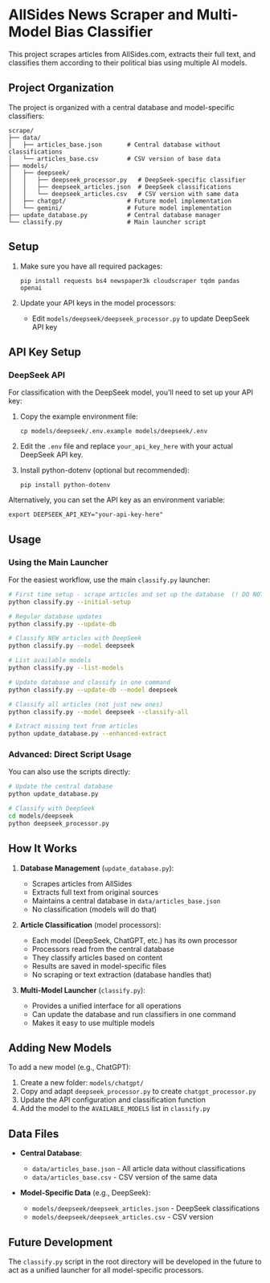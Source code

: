 # AllSides News Scraper and Multi-Model Bias Classifier

This project scrapes articles from AllSides.com, extracts their full text, and classifies them according to their political bias using multiple AI models.

## Project Organization

The project is organized with a central database and model-specific classifiers:

```
scrape/
├── data/
│   ├── articles_base.json       # Central database without classifications
│   └── articles_base.csv        # CSV version of base data
├── models/
│   ├── deepseek/
│   │   ├── deepseek_processor.py   # DeepSeek-specific classifier
│   │   ├── deepseek_articles.json  # DeepSeek classifications
│   │   └── deepseek_articles.csv   # CSV version with same data
│   ├── chatgpt/                 # Future model implementation
│   └── gemini/                  # Future model implementation
├── update_database.py           # Central database manager
└── classify.py                  # Main launcher script
```

## Setup

1. Make sure you have all required packages:
   ```
   pip install requests bs4 newspaper3k cloudscraper tqdm pandas openai
   ```

2. Update your API keys in the model processors:
   - Edit `models/deepseek/deepseek_processor.py` to update DeepSeek API key

## API Key Setup

### DeepSeek API

For classification with the DeepSeek model, you'll need to set up your API key:

1. Copy the example environment file:
   ```
   cp models/deepseek/.env.example models/deepseek/.env
   ```

2. Edit the `.env` file and replace `your_api_key_here` with your actual DeepSeek API key.

3. Install python-dotenv (optional but recommended):
   ```
   pip install python-dotenv
   ```

Alternatively, you can set the API key as an environment variable:
```
export DEEPSEEK_API_KEY="your-api-key-here"
```

## Usage

### Using the Main Launcher

For the easiest workflow, use the main `classify.py` launcher:

```bash
# First time setup - scrape articles and set up the database  (! DO NOT RUN RIGHT NOW, BECAUSE WE ALREADY HAVE CREATED A DATABASE)
python classify.py --initial-setup

# Regular database updates
python classify.py --update-db

# Classify NEW articles with DeepSeek
python classify.py --model deepseek

# List available models
python classify.py --list-models

# Update database and classify in one command
python classify.py --update-db --model deepseek

# Classify all articles (not just new ones)
python classify.py --model deepseek --classify-all

# Extract missing text from articles
python update_database.py --enhanced-extract
```

### Advanced: Direct Script Usage

You can also use the scripts directly:

```bash
# Update the central database
python update_database.py

# Classify with DeepSeek
cd models/deepseek
python deepseek_processor.py
```

## How It Works

1. **Database Management** (`update_database.py`):
   - Scrapes articles from AllSides
   - Extracts full text from original sources
   - Maintains a central database in `data/articles_base.json`
   - No classification (models will do that)

2. **Article Classification** (model processors):
   - Each model (DeepSeek, ChatGPT, etc.) has its own processor
   - Processors read from the central database
   - They classify articles based on content
   - Results are saved in model-specific files
   - No scraping or text extraction (database handles that)

3. **Multi-Model Launcher** (`classify.py`):
   - Provides a unified interface for all operations
   - Can update the database and run classifiers in one command
   - Makes it easy to use multiple models

## Adding New Models

To add a new model (e.g., ChatGPT):

1. Create a new folder: `models/chatgpt/`
2. Copy and adapt `deepseek_processor.py` to create `chatgpt_processor.py`
3. Update the API configuration and classification function
4. Add the model to the `AVAILABLE_MODELS` list in `classify.py`

## Data Files

- **Central Database**:
  - `data/articles_base.json` - All article data without classifications
  - `data/articles_base.csv` - CSV version of the same data

- **Model-Specific Data** (e.g., DeepSeek):
  - `models/deepseek/deepseek_articles.json` - DeepSeek classifications
  - `models/deepseek/deepseek_articles.csv` - CSV version

## Future Development

The `classify.py` script in the root directory will be developed in the future to act as a unified launcher for all model-specific processors. 